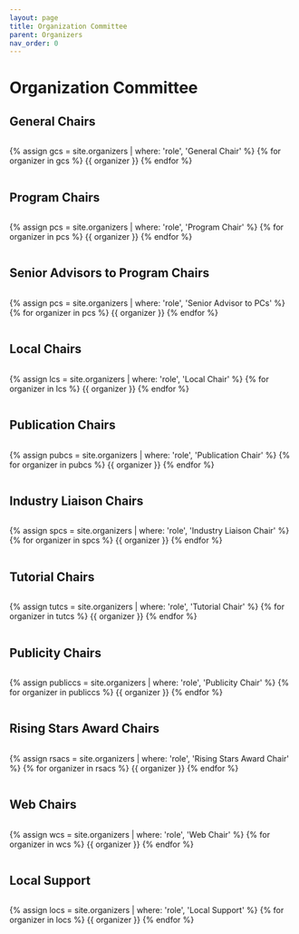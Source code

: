 ```yaml
---
layout: page
title: Organization Committee
parent: Organizers
nav_order: 0
---
```


# Organization Committee

## General Chairs

<div style="clear: both; display: flex; flex-wrap: wrap; justify-content:
  flex-start;">

  {% assign gcs = site.organizers | where: 'role', 'General Chair' %}
  {% for organizer in gcs %}
  {{ organizer }}
  {% endfor %}

</div>

## Program Chairs

<div style="clear: both; display: flex; flex-wrap: wrap; justify-content:
  flex-start;">

  {% assign pcs = site.organizers | where: 'role', 'Program Chair' %}
  {% for organizer in pcs %}
  {{ organizer }}
  {% endfor %}

</div>

## Senior Advisors to Program Chairs

<div style="clear: both; display: flex; flex-wrap: wrap; justify-content:
  flex-start;">

  {% assign pcs = site.organizers | where: 'role', 'Senior Advisor to PCs' %}
  {% for organizer in pcs %}
  {{ organizer }}
  {% endfor %}

</div>


## Local Chairs

<div style="clear: both; display: flex; flex-wrap: wrap; justify-content:
  flex-start;">

  {% assign lcs = site.organizers | where: 'role', 'Local Chair' %}
  {% for organizer in lcs %}
  {{ organizer }}
  {% endfor %}

</div>

## Publication Chairs

<div style="clear: both; display: flex; flex-wrap: wrap; justify-content:
  flex-start;">

  {% assign pubcs = site.organizers | where: 'role', 'Publication Chair' %}
  {% for organizer in pubcs %}
  {{ organizer }}
  {% endfor %}

</div>

## Industry Liaison Chairs

<div style="clear: both; display: flex; flex-wrap: wrap; justify-content:
  flex-start;">

  {% assign spcs = site.organizers | where: 'role', 'Industry Liaison Chair' %}
  {% for organizer in spcs %}
  {{ organizer }}
  {% endfor %}

</div>



## Tutorial Chairs

<div style="clear: both; display: flex; flex-wrap: wrap; justify-content:
  flex-start;">

  {% assign tutcs = site.organizers | where: 'role', 'Tutorial Chair' %}
  {% for organizer in tutcs %}
  {{ organizer }}
  {% endfor %}

</div>


## Publicity Chairs

<div style="clear: both; display: flex; flex-wrap: wrap; justify-content:
  flex-start;">

  {% assign publiccs = site.organizers | where: 'role', 'Publicity Chair' %}
  {% for organizer in publiccs %}
  {{ organizer }}
  {% endfor %}

</div>


## Rising Stars Award Chairs

<div style="clear: both; display: flex; flex-wrap: wrap; justify-content:
  flex-start;">

  {% assign rsacs = site.organizers | where: 'role', 'Rising Stars Award Chair' %}
  {% for organizer in rsacs %}
  {{ organizer }}
  {% endfor %}

</div>

## Web Chairs

<div style="clear: both; display: flex; flex-wrap: wrap; justify-content:
  flex-start;">

  {% assign wcs = site.organizers | where: 'role', 'Web Chair' %}
  {% for organizer in wcs %}
  {{ organizer }}
  {% endfor %}

</div>

## Local Support

<div style="clear: both; display: flex; flex-wrap: wrap; justify-content:
  flex-start;">

  {% assign locs = site.organizers | where: 'role', 'Local Support' %}
  {% for organizer in locs %}
  {{ organizer }}
  {% endfor %}

</div>
